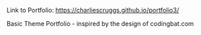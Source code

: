Link to Portfolio: https://charliescruggs.github.io/portfolio3/

Basic Theme Portfolio - inspired by the design of codingbat.com

